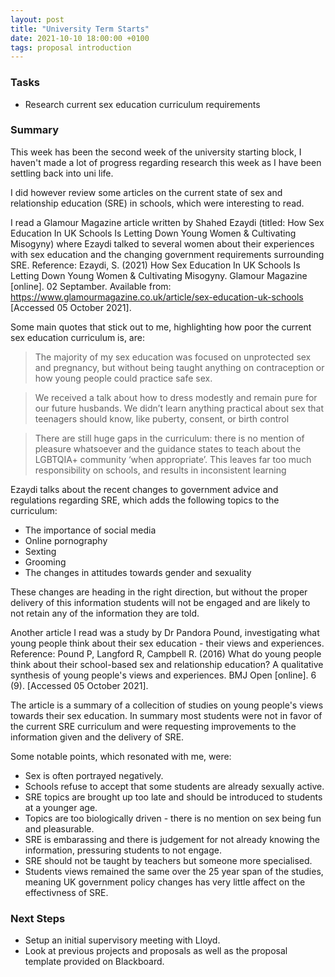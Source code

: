 ```yaml
---
layout: post
title: "University Term Starts"
date: 2021-10-10 18:00:00 +0100
tags: proposal introduction
---
```

### Tasks
- Research current sex education curriculum requirements

### Summary
This week has been the second week of the university starting block, I haven't made a lot of progress regarding research this week as I have been settling back into uni life.

I did however review some articles on the current state of sex and relationship education (SRE) in schools, which were interesting to read. 

I read a Glamour Magazine article written by Shahed Ezaydi (titled: How Sex Education In UK Schools Is Letting Down Young Women & Cultivating Misogyny) where Ezaydi talked to several women about their experiences with sex education and the changing government requirements surrounding SRE. 
Reference: Ezaydi, S. (2021) How Sex Education In UK Schools Is Letting Down Young Women & Cultivating Misogyny. Glamour Magazine [online]. 02 Septamber. Available from: https://www.glamourmagazine.co.uk/article/sex-education-uk-schools [Accessed 05 October 2021].

Some main quotes that stick out to me, highlighting how poor the current sex education curriculum is, are: 

> The majority of my sex education was focused on unprotected sex and pregnancy, but without being taught anything on contraception or how young people could practice safe sex.

> We received a talk about how to dress modestly and remain pure for our future husbands. We didn’t learn anything practical about sex that teenagers should know, like puberty, consent, or birth control

> There are still huge gaps in the curriculum: there is no mention of pleasure whatsoever and the guidance states to teach about the LGBTQIA+ community ‘when appropriate’. This leaves far too much responsibility on schools, and results in inconsistent learning

Ezaydi talks about the recent changes to government advice and regulations regarding SRE, which adds the following topics to the curriculum:
- The importance of social media
- Online pornography
- Sexting
- Grooming
- The changes in attitudes towards gender and sexuality

These changes are heading in the right direction, but without the proper delivery of this information students will not be engaged and are likely to not retain any of the information they are told. 

Another article I read was a study by Dr Pandora Pound, investigating what young people think about their sex education - their views and experiences. 
Reference: Pound P, Langford R, Campbell R. (2016) What do young people think about their school-based sex and relationship education? A qualitative synthesis of young people's views and experiences. BMJ Open [online]. 6 (9). [Accessed 05 October 2021].

The article is a summary of a collecition of studies on young people's views towards their sex education. In summary most students were not in favor of the current SRE curriculum and were requesting improvements to the information given and the delivery of SRE. 

Some notable points, which resonated with me, were:
- Sex is often portrayed negatively.
- Schools refuse to accept that some students are already sexually active.
- SRE topics are brought up too late and should be introduced to students at a younger age.
- Topics are too biologically driven - there is no mention on sex being fun and pleasurable.
- SRE is embarassing and there is judgement for not already knowing the information, pressuring students to not engage. 
- SRE should not be taught by teachers but someone more specialised.
- Students views remained the same over the 25 year span of the studies, meaning UK government policy changes has very little affect on the effectivness of SRE.

### Next Steps
- Setup an initial supervisory meeting with Lloyd.
- Look at previous projects and proposals as well as the proposal template provided on Blackboard.